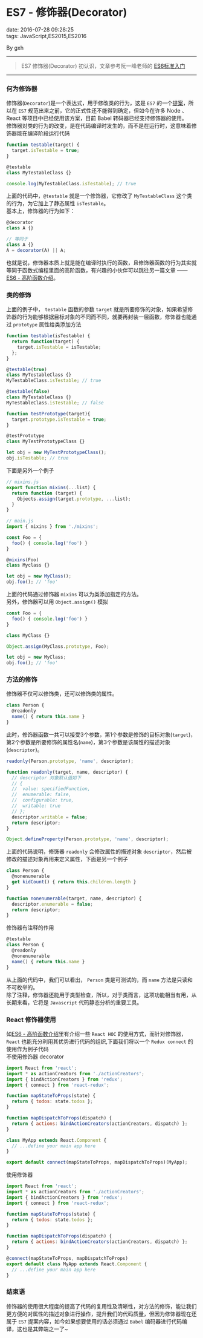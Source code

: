 # ES7 - 修饰器(Decorator)  
date: 2016-07-28 09:28:25  
tags: JavaScript,ES2015,ES2016  

By gxh

-------

> ES7 修饰器(Decorator) 初认识，文章参考阮一峰老师的 [ES6标准入门](http://es6.ruanyifeng.com/)

-------

### 何为修饰器
修饰器(`Decorator`)是一个表达式，用于修改类的行为，这是 `ES7` 的一个[提案](https://github.com/wycats/javascript-decorators)，所以在 `ES7` 规范出来之前，它的正式性还不能得到确定，但如今在许多 Node 、React 等项目中已经使用该方案，目前 Babel 转码器已经支持修饰器的使用。  
修饰器对类的行为的改变，是在代码编译时发生的，而不是在运行时，这意味着修饰器能在编译阶段运行代码
```javascript
function testable(target) {
  target.isTestable = true;
}

@testable
class MyTestableClass {}

console.log(MyTestableClass.isTestable); // true
```
上面的代码中，`@testable` 就是一个修饰器，它修改了 `MyTestableClass` 这个类的行为，为它加上了静态属性 `isTestable`。  
基本上，修饰器的行为如下：
```javascript
@decorator
class A {}

// 等同于
class A {}
A = decorator(A) || A;
```
也就是说，修饰器本质上就是能在编译时执行的函数，且修饰器函数的行为其实就等同于函数式编程里面的高阶函数，有兴趣的小伙伴可以跳往另一篇文章 —— [ES6 - 高阶函数介绍](https://github.com/gu-xionghong/iCoding/blob/master/2016/函数式编程/ES6的高阶函数.md)。

### 类的修饰
上面的例子中， `testable` 函数的参数 `target` 就是所要修饰的对象，如果希望修饰器的行为能够根据目标对象的不同而不同，就要再封装一层函数，修饰器也能通过 `prototype` 属性给类添加方法
```javascript
function testable(isTestable) {
  return function(target) {
    target.isTestable = isTestable;
  };
}

@testable(true)
class MyTestableClass {}
MyTestableClass.isTestable; // true

@testable(false)
class MyTestableClass {}
MyTestableClass.isTestable; // false

function testPrototype(target){
  target.prototype.isTestable = true;
}

@testPrototype
class MyTestPrototypeClass {}

let obj = new MyTestPrototypeClass();
obj.isTestable; // true
```
下面是另外一个例子
```javascript
// mixins.js
export function mixins(...list) {
  return function (target) {
    Objects.assign(target.prototype, ...list);
  }
}

// main.js
import { mixins } from './mixins';

const Foo = {
  foo() { console.log('foo') }
}

@mixins(Foo)
class Myclass {}

let obj = new MyClass();
obj.foo(); // 'foo'
```
上面的代码通过修饰器 `mixins` 可以为类添加指定的方法。  
另外，修饰器可以用 `Object.assign()` 模拟
```javascript
const Foo = {
  foo() { console.log('foo') }
}

class MyClass {}

Object.assign(MyClass.prototype, Foo);

let obj = new MyClass;
obj.foo(); // 'foo'
```

### 方法的修饰
修饰器不仅可以修饰类，还可以修饰类的属性。
```javascript
class Person {
  @readonly
  name() { return this.name }
}
```
此时，修饰器函数一共可以接受3个参数，第1个参数是修饰的目标对象(`target`)，第2个参数是所要修饰的属性名(`name`)，第3个参数是该属性的描述对象(`descriptor`)。
```javascript
readonly(Person.prototype, 'name', descriptor);

function readonly(target, name, descriptor) {
  // descriptor 对象默认值如下
  // {
  //  value: specifiedFunction,
  //  enumerable: false,
  //  configurable: true,
  //  writable: true
  // };
  descriptor.writable = false;
  return descriptor;
}

Object.defineProperty(Person.prototype, 'name', descriptor);
```
上面的代码说明，修饰器 `readonly` 会修改属性的描述对象 `descriptor`，然后被修改的描述对象再用来定义属性，下面是另一个例子
```javascript
class Person {
  @nonenumerable
  get kidCount() { return this.children.length }
}

function nonenumerable(target, name, descriptor) {
  descriptor.enumerable = false;
  return descriptor;
}
```
修饰器有注释的作用
```javascript
@testable
class Person {
  @readonly
  @nonenumerable
  name() { return this.name }
}
```
从上面的代码中，我们可以看出， `Person` 类是可测试的，而 `name` 方法是只读和不可枚举的。  
除了注释，修饰器还能用于类型检查，所以，对于类而言，这项功能相当有用，从长期来看，它将是 `Javascript` 代码静态分析的重要工具。

### React 修饰器使用
如[ES6 - 高阶函数介绍](https://github.com/gu-xionghong/iCoding/blob/master/2016/函数式编程/ES6的高阶函数.md)里有介绍一些 `React HOC` 的使用方式，而针对修饰器，`React` 也能充分利用其优势进行代码的组织,下面我们将以一个 `Redux connect` 的使用作为例子代码  
不使用修饰器 decorator

```javascript
import React from 'react';
import * as actionCreators from './actionCreators';
import { bindActionCreators } from 'redux';
import { connect } from 'react-redux';

function mapStateToProps(state) {
  return { todos: state.todos };
}

function mapDispatchToProps(dispatch) {
  return { actions: bindActionCreators(actionCreators, dispatch) };
}

class MyApp extends React.Component {
  // ...define your main app here
}

export default connect(mapStateToProps, mapDispatchToProps)(MyApp);
```
使用修饰器
```javascript
import React from 'react';
import * as actionCreators from './actionCreators';
import { bindActionCreators } from 'redux';
import { connect } from 'react-redux';

function mapStateToProps(state) {
  return { todos: state.todos };
}

function mapDispatchToProps(dispatch) {
  return { actions: bindActionCreators(actionCreators, dispatch) };
}

@connect(mapStateToProps, mapDispatchToProps)
export default class MyApp extends React.Component {
  // ...define your main app here
}
```

### 结束语
修饰器的使用很大程度的提高了代码的复用性及清晰性，对方法的修饰，能让我们更方便的对属性的描述对象进行操作，提升我们的代码质量，但因为修饰器现在还属于 `ES7` 提案内容，如今如果想要使用的话必须通过 `Babel` 编码器进行代码编译，这也是其弊端之一了~
